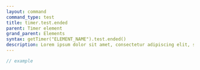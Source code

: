 ```yaml
---
layout: command
command_type: test
title: timer.test.ended
parent: Timer element
grand_parent: Elements
syntax: getTimer("ELEMENT_NAME").test.ended()
description: Lorem ipsum dolor sit amet, consectetur adipiscing elit, sed do eiusmod tempor incididunt ut labore et dolore magna aliqua. Ut enim ad minim veniam, quis nostrud exercitation ullamco laboris nisi ut aliquip ex ea commodo consequat.
---
```


```javascript
// example
```
